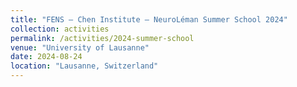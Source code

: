 ```yaml
---
title: "FENS – Chen Institute – NeuroLéman Summer School 2024"
collection: activities
permalink: /activities/2024-summer-school
venue: "University of Lausanne"
date: 2024-08-24
location: "Lausanne, Switzerland"
---
```

